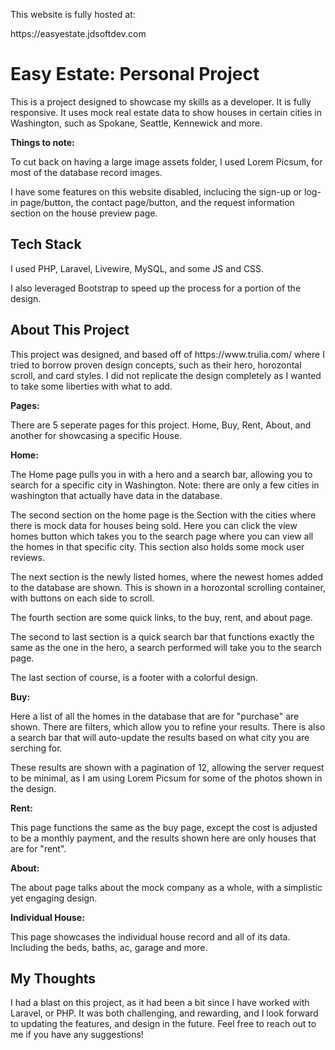 <p>This website is fully hosted at:</p>
<p>https://easyestate.jdsoftdev.com</p>

<h1>Easy Estate: Personal Project</h1>
<p>This is a project designed to showcase my skills as a developer. It is fully responsive. It uses mock real estate data to show houses in certain cities in Washington, such as Spokane, Seattle, Kennewick and more.</p>
<p><strong>Things to note:</strong></p>
<p>To cut back on having a large image assets folder, I used Lorem Picsum, for most of the database record images.</p>
<p>I have some features on this website disabled, inclucing the sign-up or log-in page/button, the contact page/button, and the request information section on the house preview page.</p>

<h2>Tech Stack</h2>
<p>I used PHP, Laravel, Livewire, MySQL, and some JS and CSS.</p>
<p>I also leveraged Bootstrap to speed up the process for a portion of the design.</p>

<h2>About This Project</h2>
<p>This project was designed, and based off of https://www.trulia.com/ where I tried to borrow proven design concepts, such as their hero, horozontal scroll, and card styles. I did not replicate the design completely as I wanted to take some liberties with what to add.</p>

<p><strong>Pages:</strong></p>
<p>There are 5 seperate pages for this project. Home, Buy, Rent, About, and another for showcasing a specific House.</p>

<p><strong>Home:</strong></p>
<p>The Home page pulls you in with a hero and a search bar, allowing you to search for a specific city in Washington. Note: there are only a few cities in washington that actually have data in the database.</p>
<p>The second section on the home page is the Section with the cities where there is mock data for houses being sold. Here you can click the view homes button which takes you to the search page where you can view all the homes in that specific city. This section also holds some mock user reviews.</p>
<p>The next section is the newly listed homes, where the newest homes added to the database are shown. This is shown in a horozontal scrolling container, with buttons on each side to scroll.</p>
<p>The fourth section are some quick links, to the buy, rent, and about page. </p>
<p>The second to last section is a quick search bar that functions exactly the same as the one in the hero, a search performed will take you to the search page.</p>
<p>The last section of course, is a footer with a colorful design.</p>

<p><strong>Buy:</strong></p>
<p>Here a list of all the homes in the database that are for "purchase" are shown. There are filters, which allow you to refine your results. There is also a search bar that will auto-update the results based on what city you are serching for.</p>
<p>These results are shown with a pagination of 12, allowing the server request to be minimal, as I am using Lorem Picsum for some of the photos shown in the design.</p>

<p><strong>Rent:</strong></p>
<p>This page functions the same as the buy page, except the cost is adjusted to be a monthly payment, and the results shown here are only houses that are for "rent".</p>

<p><strong>About:</strong></p>
<p>The about page talks about the mock company as a whole, with a simplistic yet engaging design.</p>

<p><strong>Individual House:</strong></p>
<p>This page showcases the individual house record and all of its data. Including the beds, baths, ac, garage and more.</p>

<h2>My Thoughts</h2>
<p>I had a blast on this project, as it had been a bit since I have worked with Laravel, or PHP. It was both challenging, and rewarding, and I look forward to updating the features, and design in the future. Feel free to reach out to me if you have any suggestions!</p>


